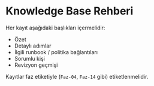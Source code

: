 # Knowledge Base Rehberi

Her kayıt aşağıdaki başlıkları içermelidir:
- Özet
- Detaylı adımlar
- İlgili runbook / politika bağlantıları
- Sorumlu kişi
- Revizyon geçmişi

Kayıtlar faz etiketiyle (`Faz-04`, `Faz-14` gibi) etiketlenmelidir.

